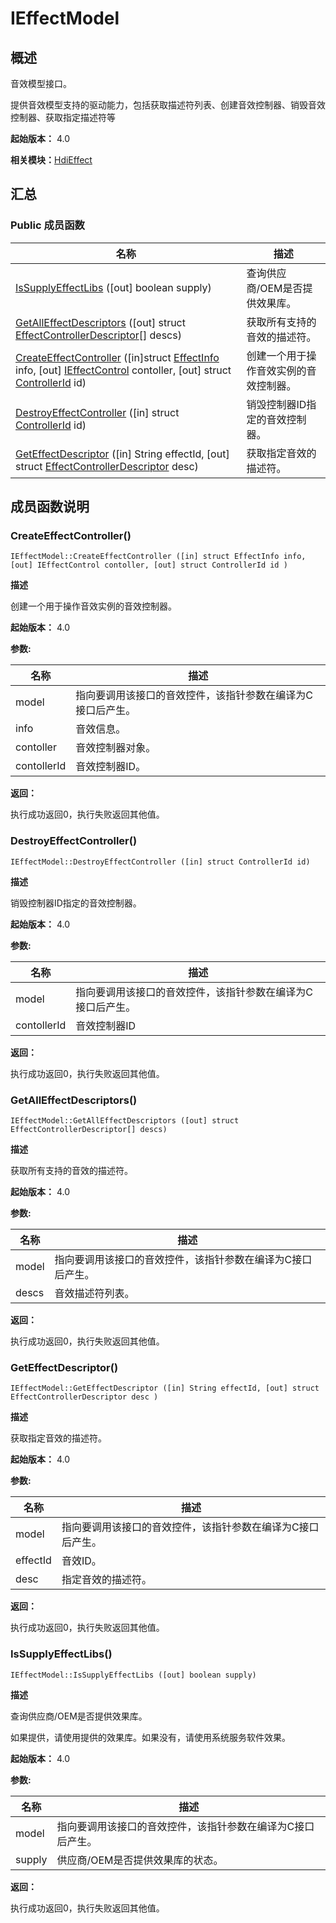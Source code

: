 # IEffectModel


## 概述

音效模型接口。

提供音效模型支持的驱动能力，包括获取描述符列表、创建音效控制器、销毁音效控制器、获取指定描述符等

**起始版本：** 4.0

**相关模块：**[HdiEffect](_hdi_effect.md)


## 汇总


### Public 成员函数

| 名称 | 描述 | 
| -------- | -------- |
| [IsSupplyEffectLibs](#issupplyeffectlibs) ([out] boolean supply) | 查询供应商/OEM是否提供效果库。 | 
| [GetAllEffectDescriptors](#getalleffectdescriptors) ([out] struct [EffectControllerDescriptor](_effect_controller_descriptor.md)[] descs) | 获取所有支持的音效的描述符。 | 
| [CreateEffectController](#createeffectcontroller) ([in]struct [EffectInfo](_effect_info.md) info, [out] [IEffectControl](interface_i_effect_control.md) contoller, [out] struct [ControllerId](_controller_id.md) id) | 创建一个用于操作音效实例的音效控制器。 | 
| [DestroyEffectController](#destroyeffectcontroller) ([in] struct [ControllerId](_controller_id.md) id) | 销毁控制器ID指定的音效控制器。 | 
| [GetEffectDescriptor](#geteffectdescriptor) ([in] String effectId, [out] struct [EffectControllerDescriptor](_effect_controller_descriptor.md) desc) | 获取指定音效的描述符。 | 


## 成员函数说明


### CreateEffectController()

```
IEffectModel::CreateEffectController ([in] struct EffectInfo info, [out] IEffectControl contoller, [out] struct ControllerId id )
```

**描述**

创建一个用于操作音效实例的音效控制器。

**起始版本：** 4.0

**参数:**

| 名称 | 描述 | 
| -------- | -------- |
| model | 指向要调用该接口的音效控件，该指针参数在编译为C接口后产生。 | 
| info | 音效信息。 | 
| contoller | 音效控制器对象。 | 
| contollerId | 音效控制器ID。 | 

**返回：**

执行成功返回0，执行失败返回其他值。


### DestroyEffectController()

```
IEffectModel::DestroyEffectController ([in] struct ControllerId id)
```

**描述**

销毁控制器ID指定的音效控制器。

**起始版本：** 4.0

**参数:**

| 名称 | 描述 | 
| -------- | -------- |
| model | 指向要调用该接口的音效控件，该指针参数在编译为C接口后产生。 | 
| contollerId | 音效控制器ID | 

**返回：**

执行成功返回0，执行失败返回其他值。


### GetAllEffectDescriptors()

```
IEffectModel::GetAllEffectDescriptors ([out] struct EffectControllerDescriptor[] descs)
```

**描述**

获取所有支持的音效的描述符。

**起始版本：** 4.0

**参数:**

| 名称 | 描述 | 
| -------- | -------- |
| model | 指向要调用该接口的音效控件，该指针参数在编译为C接口后产生。 | 
| descs | 音效描述符列表。 | 

**返回：**

执行成功返回0，执行失败返回其他值。


### GetEffectDescriptor()

```
IEffectModel::GetEffectDescriptor ([in] String effectId, [out] struct EffectControllerDescriptor desc )
```

**描述**

获取指定音效的描述符。

**起始版本：** 4.0

**参数:**

| 名称 | 描述 | 
| -------- | -------- |
| model | 指向要调用该接口的音效控件，该指针参数在编译为C接口后产生。 | 
| effectId | 音效ID。 | 
| desc | 指定音效的描述符。 | 

**返回：**

执行成功返回0，执行失败返回其他值。


### IsSupplyEffectLibs()

```
IEffectModel::IsSupplyEffectLibs ([out] boolean supply)
```

**描述**

查询供应商/OEM是否提供效果库。

如果提供，请使用提供的效果库。如果没有，请使用系统服务软件效果。

**起始版本：** 4.0

**参数:**

| 名称 | 描述 | 
| -------- | -------- |
| model | 指向要调用该接口的音效控件，该指针参数在编译为C接口后产生。 | 
| supply | 供应商/OEM是否提供效果库的状态。 | 

**返回：**

执行成功返回0，执行失败返回其他值。
